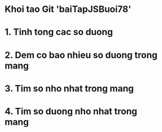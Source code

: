 # Khoi tao Git 'baiTapJSBuoi78'
# 1. Tinh tong cac so duong
# 2. Dem co bao nhieu so duong trong mang
# 3. Tim so nho nhat trong mang
# 4. Tim so duong nho nhat trong mang